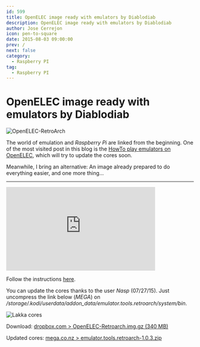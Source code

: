 ```yaml
---
id: 599
title: OpenELEC image ready with emulators by Diablodiab
description: OpenELEC image ready with emulators by Diablodiab
author: Jose Cerrejon
icon: pen-to-square
date: 2015-08-03 09:00:00
prev: /
next: false
category:
  - Raspberry PI
tag:
  - Raspberry PI
---
```


# OpenELEC image ready with emulators by Diablodiab

![OpenELEC-RetroArch](/images/2015/01/OpenELEC_RetroArch.jpg)

The world of emulation and *Raspberry Pi* are linked from the beginning. One of the most visited post in this blog is the [HowTo play emulators on OpenELEC](/post.php?id=502), which will try to update the cores soon.

Meanwhile, I bring an alternative: An image already prepared to do everything easier, and one more thing...

- - -
<iframe width="400" height="225" src="https://www.youtube.com/embed/9SR2DvcZF3I?rel=0" frameborder="0" allowfullscreen></iframe>

Follow the instructions [here](https://www.dropbox.com/s/jauwbdenpq21w5l/Instructions.txt?dl=0).

You can update the cores thanks to the user *Nasp* (07/27/15). Just uncompress the link below (*MEGA*) on */storage/.kodi/userdata/addon_data/emulator.tools.retroarch/system/bin*.

![Lakka cores](/images/2015/08/lakkacores.png "Lakka cores")

Download: [dropbox.com > OpenELEC-Retroarch.img.gz (340 MB)](https://www.dropbox.com/s/pbqnzcktn3jh9ya/OpenELEC-Retroarch.img.gz?dl=0)

Updated cores: [mega.co.nz > emulator.tools.retroarch-1.0.3.zip](https://mega.co.nz/#!lA5E0CxA!u0PfBwGjw0yHznMX9D5ZIOZ1QUMqT9sMcrccXOTxIMQ)